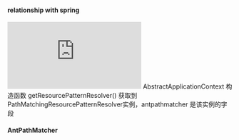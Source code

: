 #### relationship with spring
![relationship with spring](https://github.com/c159cc/spring_read/blob/master/read.md#abstractapplicationcontext-%E5%AE%9E%E4%BE%8B%E5%8C%96%E9%9D%99%E6%80%81%E5%AD%97%E6%AE%B5%E4%B9%8B%E5%89%8D%E5%B7%B2%E7%BB%8F%E5%88%9D%E5%A7%8B%E5%8C%96%E5%AE%8C%E6%AF%95)
AbstractApplicationContext 构造函数 getResourcePatternResolver() 获取到 PathMatchingResourcePatternResolver实例，antpathmatcher 是该实例的字段

#### AntPathMatcher
[](images/AntPathMatcher.png)























